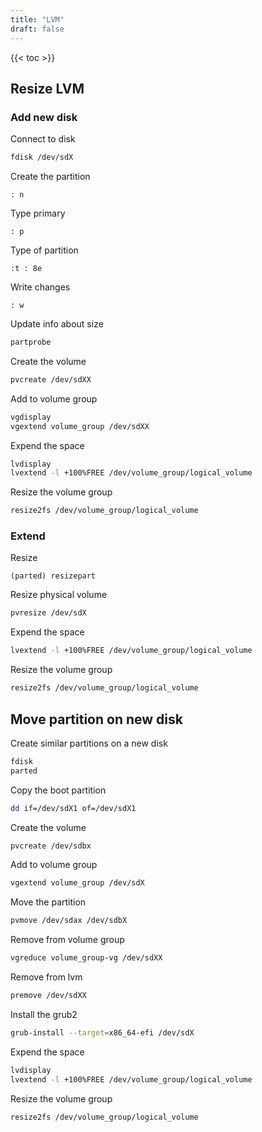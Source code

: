 ```yaml
---
title: "LVM"
draft: false
---
```


{{< toc >}}

## Resize LVM

### Add new disk

Connect to disk

```bash
fdisk /dev/sdX
```

Create the partition

```text
: n
```

Type primary

```text
: p
```

Type of partition

```text
:t : 8e
```

Write changes

```text
: w
```

Update info about size

```bash
partprobe
```

Create the volume

```bash
pvcreate /dev/sdXX
```

Add to volume group

```bash
vgdisplay
vgextend volume_group /dev/sdXX
```

Expend the space

```bash
lvdisplay
lvextend -l +100%FREE /dev/volume_group/logical_volume
```

Resize the volume group

```bash
resize2fs /dev/volume_group/logical_volume
```

### Extend

Resize

```text
(parted) resizepart
```

Resize physical volume

```bash
pvresize /dev/sdX
```

Expend the space

```bash
lvextend -l +100%FREE /dev/volume_group/logical_volume
```

Resize the volume group

```bash
resize2fs /dev/volume_group/logical_volume
```

## Move partition on new disk

Create similar partitions on a new disk

```bash
fdisk
parted
```

Copy the boot partition

```bash
dd if=/dev/sdX1 of=/dev/sdX1
```

Create the volume

```bash
pvcreate /dev/sdbx
```

Add to volume group

```bash
vgextend volume_group /dev/sdX
```

Move the partition

```bash
pvmove /dev/sdax /dev/sdbX
```

Remove from volume group

```bash
vgreduce volume_group-vg /dev/sdXX
```

Remove from lvm

```bash
premove /dev/sdXX
```

Install the grub2

```bash
grub-install --target=x86_64-efi /dev/sdX
```

Expend the space

```bash
lvdisplay
lvextend -l +100%FREE /dev/volume_group/logical_volume
```

Resize the volume group

```bash
resize2fs /dev/volume_group/logical_volume
```
